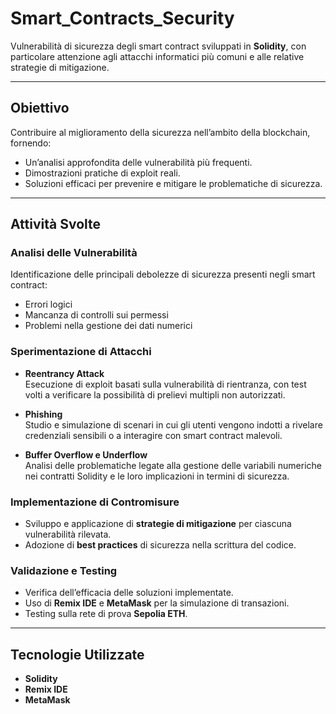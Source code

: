 # Smart_Contracts_Security
Vulnerabilità di sicurezza degli smart contract sviluppati in **Solidity**, con particolare attenzione agli attacchi informatici più comuni e alle relative strategie di mitigazione.

---

## Obiettivo

Contribuire al miglioramento della sicurezza nell’ambito della blockchain, fornendo:

- Un’analisi approfondita delle vulnerabilità più frequenti.
- Dimostrazioni pratiche di exploit reali.
- Soluzioni efficaci per prevenire e mitigare le problematiche di sicurezza.

---

## Attività Svolte

### Analisi delle Vulnerabilità
Identificazione delle principali debolezze di sicurezza presenti negli smart contract:

- Errori logici
- Mancanza di controlli sui permessi
- Problemi nella gestione dei dati numerici

### Sperimentazione di Attacchi

- **Reentrancy Attack**  
  Esecuzione di exploit basati sulla vulnerabilità di rientranza, con test volti a verificare la possibilità di prelievi multipli non autorizzati.

- **Phishing**  
  Studio e simulazione di scenari in cui gli utenti vengono indotti a rivelare credenziali sensibili o a interagire con smart contract malevoli.

- **Buffer Overflow e Underflow**  
  Analisi delle problematiche legate alla gestione delle variabili numeriche nei contratti Solidity e le loro implicazioni in termini di sicurezza.

### Implementazione di Contromisure

- Sviluppo e applicazione di **strategie di mitigazione** per ciascuna vulnerabilità rilevata.
- Adozione di **best practices** di sicurezza nella scrittura del codice.

### Validazione e Testing

- Verifica dell’efficacia delle soluzioni implementate.
- Uso di **Remix IDE** e **MetaMask** per la simulazione di transazioni.
- Testing sulla rete di prova **Sepolia ETH**.

---

## Tecnologie Utilizzate

- **Solidity**
- **Remix IDE**
- **MetaMask**
